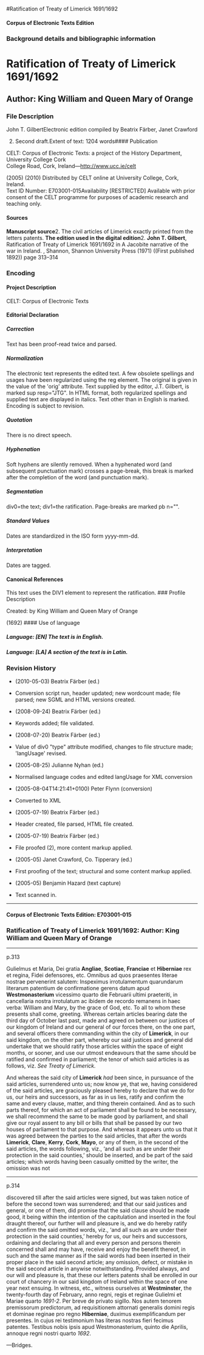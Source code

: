 

#Ratification of Treaty of Limerick 1691/1692


<!-- // 
 function footNote(link) {
 openpopup = window.open(link,"openpopup","width=512,height=128,left=256,top=256,resizable=no,scrollbars=1,menubar=1,statusbar=0,toolbar=0");
}
// -->



#### Corpus of Electronic Texts Edition


### Background details and bibliographic information


Ratification of Treaty of Limerick 1691/1692
============================================


Author: King William and Queen Mary of Orange
---------------------------------------------


### File Description

John T. GilbertElectronic edition compiled by Beatrix Färber, Janet Crawford

 2. Second draft.Extent of text: 1204 words#### Publication


CELT: Corpus of Electronic Texts: a project of the History Department, University College Cork  
College Road, Cork, Ireland—http://www.ucc.ie/celt

 (2005) (2010) Distributed by CELT online at University College, Cork, Ireland.  
Text ID Number: E703001-015Availability [RESTRICTED] 
Available with prior consent of the CELT programme for purposes of academic research and teaching only.


#### Sources


**Manuscript source**2. The civil articles of Limerick exactly printed from the letters patents.
**The edition used in the digital edition**2. **John T. Gilbert**, Ratification of Treaty of Limerick 1691/1692 in A Jacobite narrative of the war in Ireland. , Shannon, Shannon University Press (1971) ((First published 1892)) page 313–314

### Encoding


#### Project Description


CELT: Corpus of Electronic Texts


#### Editorial Declaration


##### Correction


Text has been proof-read twice and parsed.


##### Normalization


The electronic text represents the edited text. A few obsolete spellings and usages have been regularized using the reg element. The original is given in the value of the 'orig' attribute. Text supplied by the editor, J.T. Gilbert, is marked sup resp="JTG". In HTML format, both regularized spellings and supplied text are displayed in italics. Text other than in English is marked. Encoding is subject to revision.


##### Quotation


There is no direct speech.


##### Hyphenation


Soft hyphens are silently removed. When a hyphenated word (and subsequent punctuation mark) crosses a page-break, this break is marked after the completion of the word (and punctuation mark).


##### Segmentation


div0=the text; div1=the ratification. Page-breaks are marked pb n="".


##### Standard Values


Dates are standardized in the ISO form yyyy-mm-dd.


##### Interpretation


Dates are tagged.


#### Canonical References


This text uses the DIV1 element to represent the ratification. ### Profile Description


Created: by King William and Queen Mary of Orange

 (1692) #### Use of language


##### Language: [EN] The text is in English.


##### Language: [LA] A section of the text is in Latin.


### Revision History


* (2010-05-03) Beatrix Färber (ed.)

* Conversion script run, header updated; new wordcount made; file parsed; new SGML and HTML versions created.
* (2008-09-24) Beatrix Färber (ed.)

* Keywords added; file validated.
* (2008-07-20) Beatrix Färber (ed.)

* Value of div0 "type" attribute modified, changes to file structure made; 'langUsage' revised.
* (2005-08-25) Julianne Nyhan (ed.)

* Normalised language codes and edited langUsage for XML conversion
* (2005-08-04T14:21:41+0100) Peter Flynn (conversion)

* Converted to XML
* (2005-07-19) Beatrix Färber (ed.)

* Header created, file parsed, HTML file created.
* (2005-07-19) Beatrix Färber (ed.)

* File proofed (2), more content markup applied.
* (2005-05) Janet Crawford, Co. Tipperary (ed.)

* First proofing of the text; structural and some content markup applied.
* (2005-05) Benjamin Hazard (text capture)

* Text scanned in.




---


#### Corpus of Electronic Texts Edition: E703001-015


### Ratification of Treaty of Limerick 1691/1692: Author: King William and Queen Mary of Orange




---

p.313


Gulielmus et Maria, Dei gratia **Angliae**, **Scotiae**, **Franciae** et **Hiberniae** rex et regina, Fidei defensores, etc. Omnibus ad quos praesentes literae nostrae pervenerint salutem: Inspeximus irrotulamentum quarundarum literarum patentium de confirmatione gerens datum apud **Westmonasterium** vicessimo quarto die Februarii ultimi praeteriti, in cancellaria nostra irrotulatum ac ibidem de recordo remanens in haec verba: William and Mary, by the grace of God, etc. To all to whom these presents shall come, greeting. Whereas certain articles bearing date the third day of October last past, made and agreed on between our justices of our kingdom of Ireland and our general of our forces there, on the one part, and several officers there commanding within the city of **Limerick**, in our said kingdom, on the other part, whereby our said justices and general did undertake that we should ratify those articles within the space of eight months, or sooner, and use our utmost endeavours that the same should be ratified and confirmed in parliament; the tenor of which said articles is as follows, viz. *See Treaty of Limerick.*


And whereas the said city of **Limerick** *had* been since, in pursuance of the said articles, surrendered unto us; now know ye, that we, having considered of the said articles, are graciously pleased hereby to declare that we do for us, our heirs and successors, as far as in us lies, ratify and confirm the same and every clause, matter, and thing therein contained. And as to such parts thereof, for which an act of parliament shall be found to be necessary, we shall recommend the same to be made good by parliament, and shall give our royal assent to any bill or bills that shall be passed by our two houses of parliament to that purpose. And whereas it appears unto us that it was agreed between the parties to the said articles, that after the words **Limerick**, **Clare**, **Kerry**, **Cork**, **Mayo**, or any of them, in the second of the said articles, the words following, viz., ‘and all such as are under their protection in the said counties,’ should be inserted, and be part of the said articles; which words having been casually omitted by the writer, the omission was not 


---

p.314






discovered till after the said articles were signed, but was taken notice of before the second town was surrendered; and that our said justices and general, or one of them, did promise that the said clause should be made good, it being within the intention of the capitulation and inserted in the foul draught thereof, our further will and pleasure is, and we do hereby ratify and confirm the said omitted words, viz., ‘and all such as are under their protection in the said counties,’ hereby for us, our heirs and successors, ordaining and declaring that all and every person and persons therein concerned shall and may have, receive and enjoy the benefit thereof, in such and the same manner as if the said words had been inserted in their proper place in the said second article; any omission, defect, or mistake in the said second article in anywise notwithstanding. Provided always, and our will and pleasure is, that these our letters patents shall be enrolled in our court of chancery in our said kingdom of Ireland within the space of one year next ensuing. In witness, etc., witness ourselves at **Westminster**, the twenty-fourth day of February, anno regni, regis et reginae Gulielmi et Mariae quarto *1691-2*. Per breve de privato sigillo. Nos autem tenorem premissorum predictorum, ad requisitionem attornati generalis domini regis et dominae reginae pro regno **Hiberniae**, duximus exemplificandum per presentes. In cujus rei testimonium has literas nostras fieri fecimus patentes. Testibus nobis ipsis apud Westmonasterium, quinto die Aprilis, annoque regni nostri quarto *1692*.


—Bridges.










